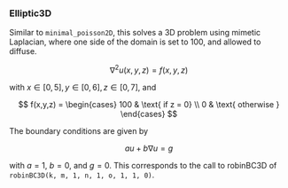 ### Elliptic3D

Similar to `minimal_poisson2D`, this solves a 3D problem using mimetic Laplacian, where one side of the domain is set to 100, and allowed to diffuse.

$$
\nabla^2 u(x,y,z) = f(x,y,z)
$$

with $x\in[0,5], y\in[0,6], z\in[0,7]$, and

$$
f(x,y,z) = \begin{cases}
    100 & \text{ if z = 0} \\
    0 & \text{ otherwise }
\end{cases}
$$

The boundary conditions are given by

$$
au + b\nabla u = g
$$

with $a=1$, $b=0$, and $g=0$.
This corresponds to the call to robinBC3D of `robinBC3D(k, m, 1, n, 1, o, 1, 1, 0)`.